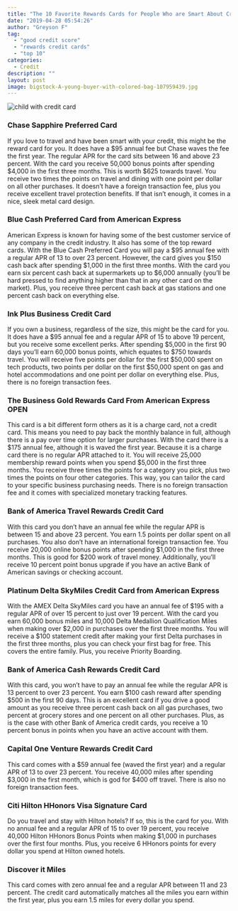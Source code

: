 ```yaml
---
title: "The 10 Favorite Rewards Cards for People Who are Smart About Credit"
date: "2019-04-28 05:54:26"
author: "Greyson F"
tag:
  - "good credit score"
  - "rewards credit cards"
  - "top 10"
categories:
  - Credit
description: ""
layout: post
image: bigstock-A-young-buyer-with-colored-bag-107959439.jpg
---
```


![child with credit card](/posts/bigstock-A-young-buyer-with-colored-bag-107959439.jpg)

### Chase Sapphire Preferred Card

If you love to travel and have been smart with your credit, this might be the reward card for you. It does have a $95 annual fee but Chase waves the fee the first year. The regular APR for the card sits between 16 and above 23 percent. With the card you receive 50,000 bonus points after spending $4,000 in the first three months. This is worth $625 towards travel. You receive two times the points on travel and dining with one point per dollar on all other purchases. It doesn’t have a foreign transaction fee, plus you receive excellent travel protection benefits. If that isn’t enough, it comes in a nice, sleek metal card design.

### Blue Cash Preferred Card from American Express

American Express is known for having some of the best customer service of any company in the credit industry. It also has some of the top reward cards. With the Blue Cash Preferred Card you will pay a $95 annual fee with a regular APR of 13 to over 23 percent. However, the card gives you $150 cash back after spending $1,000 in the first three months. With the card you earn six percent cash back at supermarkets up to $6,000 annually (you’ll be hard pressed to find anything higher than that in any other card on the market). Plus, you receive three percent cash back at gas stations and one percent cash back on everything else.

### Ink Plus Business Credit Card

If you own a business, regardless of the size, this might be the card for you. It does have a $95 annual fee and a regular APR of 15 to above 19 percent, but you receive some excellent perks. After spending $5,000 in the first 90 days you’ll earn 60,000 bonus points, which equates to $750 towards travel. You will receive five points per dollar for the first $50,000 spent on tech products, two points per dollar on the first $50,000 spent on gas and hotel accommodations and one point per dollar on everything else. Plus, there is no foreign transaction fees.

### The Business Gold Rewards Card From American Express OPEN

This card is a bit different form others as it is a charge card, not a credit card. This means you need to pay back the monthly balance in full, although there is a pay over time option for larger purchases. With the card there is a $175 annual fee, although it is waved the first year. Because it is a charge card there is no regular APR attached to it. You will receive 25,000 membership reward points when you spend $5,000 in the first three months. You receive three times the points for a category you pick, plus two times the points on four other categories. This way, you can tailor the card to your specific business purchasing needs. There is no foreign transaction fee and it comes with specialized monetary tracking features.

### Bank of America Travel Rewards Credit Card

With this card you don’t have an annual fee while the regular APR is between 15 and above 23 percent. You earn 1.5 points per dollar spent on all purchases. You also don’t have an international foreign transaction fee. You receive 20,000 online bonus points after spending $1,000 in the first three months. This is good for $200 work of travel money. Additionally, you’ll receive 10 percent point bonus upgrade if you have an active Bank of American savings or checking account.

### Platinum Delta SkyMiles Credit Card from American Express

With the AMEX Delta SkyMiles card you have an annual fee of $195 with a regular APR of over 15 percent to just over 19 percent. With the card you earn 60,000 bonus miles and 10,000 Delta Medallion Qualification Miles when making over $2,000 in purchases over the first three months. You will receive a $100 statement credit after making your first Delta purchases in the first three months, plus you can check your first bag for free. This covers the entire family. Plus, you receive Priority Boarding.

### Bank of America Cash Rewards Credit Card

With this card, you won’t have to pay an annual fee while the regular APR is 13 percent to over 23 percent. You earn $100 cash reward after spending $500 in the first 90 days. This is an excellent card if you drive a good amount as you receive three percent cash back on all gas purchases, two percent at grocery stores and one percent on all other purchases. Plus, as is the case with other Bank of America credit cards, you receive a 10 percent bonus in points when you have an active account with them.

### Capital One Venture Rewards Credit Card

This card comes with a $59 annual fee (waved the first year) and a regular APR of 13 to over 23 percent. You receive 40,000 miles after spending $3,000 in the first month, which is god for $400 off travel. There is also no foreign transaction fees.

### Citi Hilton HHonors Visa Signature Card

Do you travel and stay with Hilton hotels? If so, this is the card for you. With no annual fee and a regular APR of 15 to over 19 percent, you receive 40,000 Hilton HHonors Bonus Points when making $1,000 in purchases over the first four months. Plus, you receive 6 HHonors points for every dollar you spend at Hilton owned hotels.

### Discover it Miles

This card comes with zero annual fee and a regular APR between 11 and 23 percent. The credit card automatically matches all the miles you earn within the first year, plus you earn 1.5 miles for every dollar you spend.

